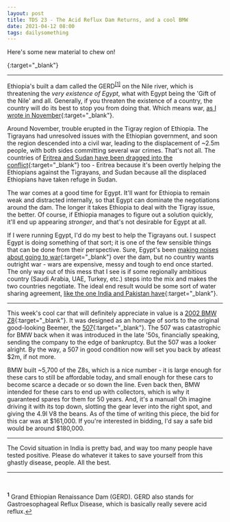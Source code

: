 ```yaml
---
layout: post
title: TDS 23 - The Acid Reflux Dam Returns, and a cool BMW
date: 2021-04-12 08:00 
tags: dailysomething
---
```



Here's some new material to chew on!

{:target="_blank"}

____________________________________

Ethiopia's built a dam called the GERD<sup id="a1">[[1]](#f1)</sup> on the Nile river, which is threatening the _very existence of Egypt_, what with Egypt being the 'Gift of the Nile' and all. Generally, if you threaten the existence of a country, the country will do its best to stop you from doing that. Which means war, [as I wrote in November](http://siddhantpyasi.com/DST00020#GERD){:target="_blank"}.  
  
Around November, trouble erupted in the Tigray region of Ethiopia. The Tigrayans had unresolved issues with the Ethiopian government, and soon the region descended into a civil war, leading to the displacement of ~2.5m people, with both sides committing several war crimes. That's not all. The countries of [Eritrea and Sudan have been dragged into the conflict](https://www.power-technology.com/comment/tigray-conflict-grand-ethiopian-renaissance-dam/){:target="_blank"} too - Eritrea because it's been overtly helping the Ethiopians against the Tigrayans, and Sudan because all the displaced Ethiopians have taken refuge in Sudan. 
  
The war comes at a good time for Egypt. It'll want for Ethiopia to remain weak and distracted internally, so that Egypt can dominate the negotiations around the dam. The longer it takes Ethiopia to deal with the Tigray issue, the better. Of course, if Ethiopia manages to figure out a solution quickly, it'll end up appearing *stronger*, and that's not desirable for Egypt at all.  
  
If I were running Egypt, I'd do my best to help the Tigrayans out. I suspect Egypt is doing something of that sort; it is one of the few sensible things that can be done from their perspective. Sure, Egypt's been [making noises about going to war](https://www.aljazeera.com/news/2021/4/7/egypt-warns-ethiopia-of-potential-for-conflict-over-blue-nile-dam){:target="_blank"} over the dam, but no country wants outright war - wars are expensive, messy and tough to end once started. The only way out of this mess that I see is if some regionally ambitious country (Saudi Arabia, UAE, Turkey, etc.) steps into the mix and makes the two countries negotiate. The ideal end result would be some sort of water sharing agreement, [like the one India and Pakistan have](https://en.m.wikipedia.org/wiki/Indus_Waters_Treaty){:target="_blank"}.

____________________________________


This week's cool car that will definitely appreciate in value is a [2002 BMW Z8](https://bringatrailer.com/listing/2002-bmw-z8-31/){:target="_blank"}. It was designed as an homage of sorts to the original good-looking Beemer, the [507](https://en.m.wikipedia.org/wiki/BMW_507){:target="_blank"}. The 507 was catastrophic for BMW back when it was introduced in the late '50s, financially speaking, sending the company to the edge of bankruptcy. But the 507 was a looker alright. By the way, a 507 in good condition now will set you back by atleast \$2m, if not more. 
  
BMW built ~5,700 of the Z8s, which is a nice number - it is large enough for these cars to still be affordable today, and small enough for these cars to become scarce a decade or so down the line. Even back then, BMW intended for these cars to end up with collectors, which is why it guaranteed spares for them for 50 years. And, it's a manual! Oh imagine driving it with its top down, slotting the gear lever into the right spot, and giving the 4.9l V8 the beans. As of the time of writing this piece, the bid for this car was at \$161,000. If you're interested in bidding, I'd say a safe bid would be around \$180,000.


____________________________________


The Covid situation in India is pretty bad, and way too many people have tested positive. Please do whatever it takes to save yourself from this ghastly disease, people. All the best.

____________________________________

<br />


<p style="font-size:14px;"><sup><b id="f1">1</b></sup> Grand Ethiopian Renaissance Dam (GERD). GERD also stands for Gastroesophageal Reflux Disease, which is basically really severe acid reflux.<a href="#a1">↩</a></p>